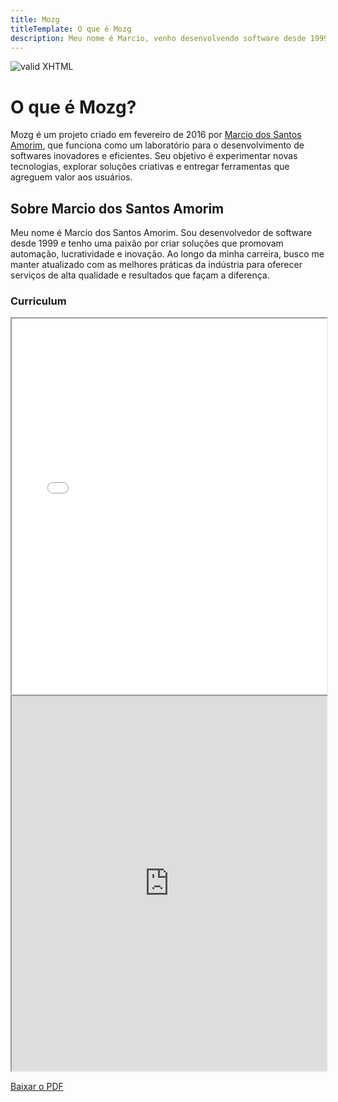 ```yaml
---
title: Mozg
titleTemplate: O que é Mozg
description: Meu nome é Marcio, venho desenvolvendo software desde 1999, estou sempre me mantendo atualizado a fim de adotar as melhores práticas e oferecer um excelente serviço prezando por desenvolver tecnologia que agreguem valor, automação e lucratividade.
---
```


[checkmark]: https://mozg.com.br/logo-mini.png 'MOZG'

![valid XHTML][checkmark]

# O que é Mozg?

Mozg é um projeto criado em fevereiro de 2016 por [Marcio dos Santos Amorim](#sobre-marcio-dos-santos-amorim), que funciona como um laboratório para o desenvolvimento de softwares inovadores e eficientes. Seu objetivo é experimentar novas tecnologias, explorar soluções criativas e entregar ferramentas que agreguem valor aos usuários.

## Sobre Marcio dos Santos Amorim

Meu nome é Marcio dos Santos Amorim. Sou desenvolvedor de software desde 1999 e tenho uma paixão por criar soluções que promovam automação, lucratividade e inovação. Ao longo da minha carreira, busco me manter atualizado com as melhores práticas da indústria para oferecer serviços de alta qualidade e resultados que façam a diferença.

<mozg-linkedin-badges> </mozg-linkedin-badges>

<div
  class="badge-base LI-profile-badge"
  data-locale="pt_BR"
  data-size="medium"
  data-theme="light"
  data-type="VERTICAL"
  data-vanity="mozgbrasil"
  data-version="v1"
>  
</div>

### Curriculum

<iframe src="/assets/curriculum.pdf" width="100%" height="600px"></iframe>
<iframe src="https://drive.google.com/viewerng/viewer?embedded=true&url=https://www.exemplo.com/arquivo.pdf" width="100%" height="600px"></iframe>
<p><a href="https://www.exemplo.com/arquivo.pdf" download>Baixar o PDF</a></p>
